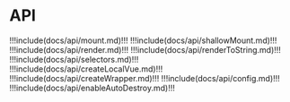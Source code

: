 # API

!!!include(docs/api/mount.md)!!!
!!!include(docs/api/shallowMount.md)!!!
!!!include(docs/api/render.md)!!!
!!!include(docs/api/renderToString.md)!!!
!!!include(docs/api/selectors.md)!!!
!!!include(docs/api/createLocalVue.md)!!!
!!!include(docs/api/createWrapper.md)!!!
!!!include(docs/api/config.md)!!!
!!!include(docs/api/enableAutoDestroy.md)!!!
